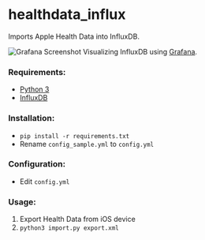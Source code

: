 # healthdata_influx
Imports Apple Health Data into InfluxDB.

![Grafana Screenshot](https://www.tannr.com/wp-content/uploads/2017/03/grafana.png "Grafana Screenshot")
Visualizing InfluxDB using [Grafana](https://grafana.com/).

### Requirements:

 * [Python 3](https://www.python.org/)
 * [InfluxDB](https://www.influxdata.com/)

### Installation:

* `pip install -r requirements.txt`
* Rename `config_sample.yml` to `config.yml`

### Configuration:

* Edit `config.yml`

### Usage:

1. Export Health Data from iOS device
2. `python3 import.py export.xml`